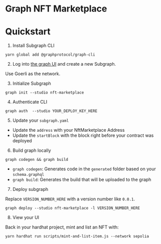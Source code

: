 # Graph NFT Marketplace



# Quickstart

1. Install Subgraph CLI

```
yarn global add @graphprotocol/graph-cli
```

2. Log into [the graph UI](https://thegraph.com/studio/subgraph) and create a new Subgraph.

Use Goerli as the network.

3. Initialize Subgraph

```
graph init --studio nft-marketplace
```

4. Authenticate CLI

```
graph auth  --studio YOUR_DEPLOY_KEY_HERE
```

5. Update your `subgraph.yaml`

-   Update the `address` with your NftMarketplace Address
-   Update the `startBlock` with the block right before your contract was deployed

6. Build graph locally

```
graph codegen && graph build
```

-   `graph codegen`: Generates code in the `generated` folder based on your `schema.graphql`
-   `graph build`: Generates the build that will be uploaded to the graph

7. Deploy subgraph

Replace `VERSION_NUMBER_HERE` with a version number like `0.0.1`.

```
graph deploy --studio nft-marketplace -l VERSION_NUMBER_HERE
```

8. View your UI

Back in your hardhat project, mint and list an NFT with:

```
yarn hardhat run scripts/mint-and-list-item.js --network sepolia
```
